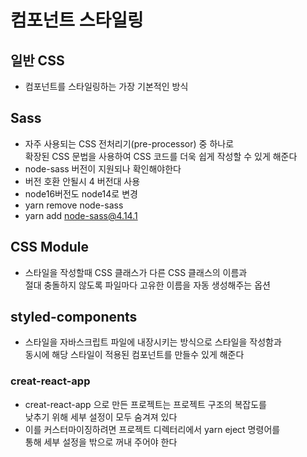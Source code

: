# 컴포넌트 스타일링

## 일반 CSS

- 컴포넌트를 스타일링하는 가장 기본적인 방식

## Sass

- 자주 사용되는 CSS 전처리기(pre-processor) 중 하나로  
  확장된 CSS 문법을 사용하여 CSS 코드를 더욱 쉽게 작성할 수 있게 해준다
- node-sass 버전이 지원되나 확인해야한다
- 버전 호환 안될시 4 버전대 사용
- node16버전도 node14로 변경
- yarn remove node-sass
- yarn add node-sass@4.14.1

## CSS Module

- 스타일을 작성할때 CSS 클래스가 다른 CSS 클래스의 이름과  
  절대 충돌하지 않도록 파일마다 고유한 이름을 자동 생성해주는 옵션

## styled-components

- 스타일을 자바스크립트 파일에 내장시키는 방식으로 스타일을 작성함과  
  동시에 해당 스타일이 적용된 컴포넌트를 만들수 있게 해준다

### creat-react-app

- creat-react-app 으로 만든 프로젝트는 프로젝트 구조의 복잡도를  
  낮추기 위해 세부 설정이 모두 숨겨져 있다
- 이를 커스터마이징하려면 프로젝트 디렉터리에서 yarn eject 명령어를  
  통해 세부 설정을 밖으로 꺼내 주어야 한다
